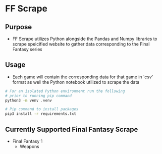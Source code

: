 # FF Scrape

## Purpose
* FF Scrape utilizes Python alongside the Pandas and Numpy libraries to scrape speicified website to gather data corresponding to the Final Fantasy series

## Usage
* Each game will contain the corresponding data for that game in 'csv' format as well the Python notebook utilized to scrape the data
``` Bash
# For an isolated Python environment run the following 
# prior to running pip command
python3 -m venv .venv

# Pip command to install packages
pip3 install -r requirements.txt
```

## Currently Supported Final Fantasy Scrape
* Final Fantasy 1
    * Weapons
